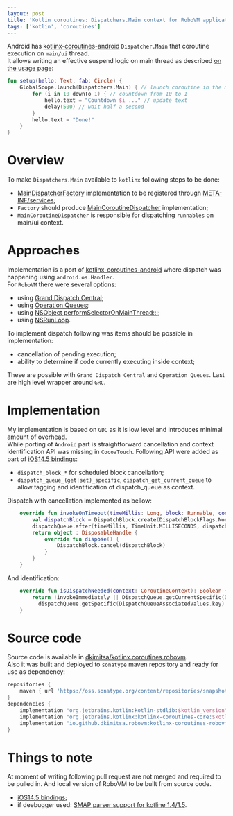 ```yaml
---
layout: post
title: 'Kotlin coroutines: Dispatchers.Main context for RoboVM applications'
tags: ['kotlin', 'coroutines']
---
```

Android has [kotlinx-coroutines-android](https://github.com/Kotlin/kotlinx.coroutines/tree/master/ui/kotlinx-coroutines-android) `Dispatcher.Main` that coroutine execution on `main/ui` thread.  
It allows writing an effective suspend logic on main thread as described [on the usage page]():  
```kotlin
fun setup(hello: Text, fab: Circle) {
    GlobalScope.launch(Dispatchers.Main) { // launch coroutine in the main thread
        for (i in 10 downTo 1) { // countdown from 10 to 1 
            hello.text = "Countdown $i ..." // update text
            delay(500) // wait half a second
        }
        hello.text = "Done!"
    }
}
```

# Overview
To make `Dispatchers.Main` available to `kotlinx` following steps to be done:    
<!-- more -->
* [MainDispatcherFactory](https://github.com/dkimitsa/kotlinx.coroutines.robovm/blob/d31121980ce9a9e47400efb2426a1ac2da998d9b/src/main/kotlin/kotlinx/coroutines/robovm/DispatchQueueDispatcher.kt#L58) implementation to be registered through [META-INF/services](https://github.com/dkimitsa/kotlinx.coroutines.robovm/blob/master/src/main/resources/META-INF/services/kotlinx.coroutines.internal.MainDispatcherFactory);
* `Factory` should produce [MainCoroutineDispatcher](https://github.com/dkimitsa/kotlinx.coroutines.robovm/blob/d31121980ce9a9e47400efb2426a1ac2da998d9b/src/main/kotlin/kotlinx/coroutines/robovm/DispatchQueueDispatcher.kt#L27) implementation;
* `MainCoroutineDispatcher` is responsible for dispatching `runnables` on main/ui context. 

# Approaches 
Implementation is a port of [kotlinx-coroutines-android](https://github.com/Kotlin/kotlinx.coroutines/tree/master/ui/kotlinx-coroutines-android) where dispatch was happening using `android.os.Handler`.  
For `RoboVM` there were several options:
- using [Grand Dispatch Central](https://developer.apple.com/documentation/DISPATCH);
- using [Operation Queues](https://developer.apple.com/library/archive/documentation/General/Conceptual/ConcurrencyProgrammingGuide/OperationObjects/OperationObjects.html#//apple_ref/doc/uid/TP40008091-CH101-SW1);
- using [NSObject performSelectorOnMainThread:::](https://developer.apple.com/documentation/objectivec/nsobject/1414900-performselectoronmainthread?language=objc);
- using [NSRunLoop](https://developer.apple.com/documentation/foundation/nsrunloop).

To implement dispatch following was items should be possible in implementation:
- cancellation of pending execution;
- ability to determine if code currently executing inside context;

These are possible with `Grand Dispatch Central` and `Operation Queues`. Last are high level wrapper around `GRC`.

# Implementation
My implementation is based on `GDC` as it is low level and introduces minimal amount of overhead.  
While porting of `Android` part is straightforward cancellation and context identification API was missing in `CocoaTouch`. Following API were added as part of [iOS14.5 bindings](https://github.com/MobiVM/robovm/pull/575/commits/895c74d9fa30f47649a5bed4f856e9905e496aad):
- `dispatch_block_*` for scheduled block cancellation; 
- `dispatch_queue_(get|set)_specific`, `dispatch_get_current_queue` to allow tagging and identification of dispatch_queue as context.

Dispatch with cancellation implemented as bellow:  
```kotlin
    override fun invokeOnTimeout(timeMillis: Long, block: Runnable, context: CoroutineContext): DisposableHandle {
        val dispatchBlock = DispatchBlock.create(DispatchBlockFlags.None, block)
        dispatchQueue.after(timeMillis, TimeUnit.MILLISECONDS, dispatchBlock)
        return object : DisposableHandle {
            override fun dispose() {
                DispatchBlock.cancel(dispatchBlock)
            }
        }
    }
```

And identification:   
```kotlin
    override fun isDispatchNeeded(context: CoroutineContext): Boolean {
        return !invokeImmediately || DispatchQueue.getCurrentSpecific(DispatchQueueAssociatedValues.key) != 
          dispatchQueue.getSpecific(DispatchQueueAssociatedValues.key)
    }

```
# Source code
Source code is available in [dkimitsa/kotlinx.coroutines.robovm](https://github.com/dkimitsa/kotlinx.coroutines.robovm).  
Also it was built and deployed to `sonatype` maven repository and ready for use as dependency:  
```groovy
repositories {
    maven { url 'https://oss.sonatype.org/content/repositories/snapshots' }
}
dependencies {
    implementation "org.jetbrains.kotlin:kotlin-stdlib:$kotlin_version"
    implementation "org.jetbrains.kotlinx:kotlinx-coroutines-core:$kotlin_version"
    implementation "io.github.dkimitsa.robovm:kotlinx-coroutines-robovm:0.1-SNAPSHOT"
}
```

# Things to note 
At moment of writing following pull request are not merged and required to be pulled in. And local version of RoboVM to be built from source code.  
* [iOS14.5 bindings](https://github.com/MobiVM/robovm/pull/575);
* if deebugger used: [SMAP parser support for kotline 1.4/1.5](https://github.com/MobiVM/robovm/pull/581).
